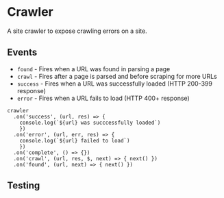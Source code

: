 # Crawler
A site crawler to expose crawling errors on a site.

## Events

- `found` - Fires when a URL was found in parsing a page
- `crawl` - Fires after a page is parsed and before scraping for more URLs
- `success` - Fires when a URL was successfully loaded (HTTP 200-399 response)
- `error` - Fires when a URL fails to load (HTTP 400+ response)

```
crawler
  .on('success', (url, res) => {
    console.log(`${url} was succcessfully loaded`)
    })
  .on('error', (url, err, res) => {
    console.log(`${url} failed to load`)
    })
  .on('complete', () => {})
  .on('crawl', (url, res, $, next) => { next() })
  .on('found', (url, next) => { next() })
```

## Testing

